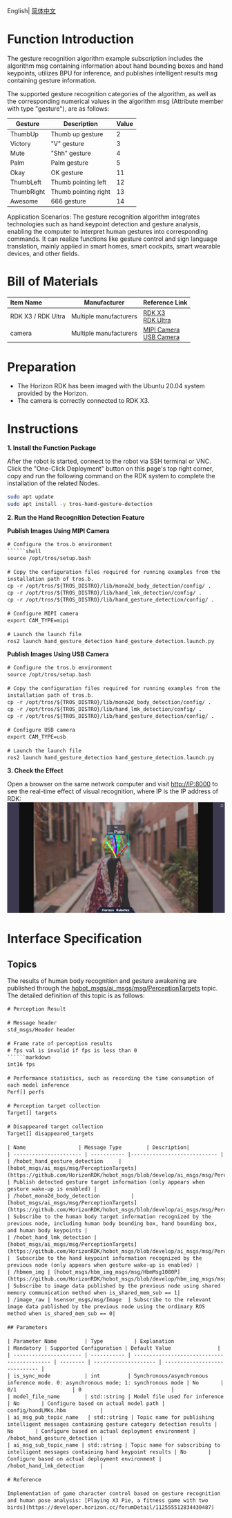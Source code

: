 English| [简体中文](./README_cn.md)

# Function Introduction

The gesture recognition algorithm example subscription includes the algorithm msg containing information about hand bounding boxes and hand keypoints, utilizes BPU for inference, and publishes intelligent results msg containing gesture information.

The supported gesture recognition categories of the algorithm, as well as the corresponding numerical values in the algorithm msg (Attribute member with type "gesture"), are as follows:

| Gesture     | Description     | Value     |
| ---------- | ---------- | ---------- |
| ThumbUp    | Thumb up gesture     | 2 |
| Victory    | "V" gesture    | 3 |
| Mute       | "Shh" gesture    | 4 |
| Palm       | Palm gesture    | 5 |
| Okay       | OK gesture    | 11 |
| ThumbLeft  | Thumb pointing left    | 12 |
| ThumbRight | Thumb pointing right    | 13 |
| Awesome    | 666 gesture    | 14 |

Application Scenarios: The gesture recognition algorithm integrates technologies such as hand keypoint detection and gesture analysis, enabling the computer to interpret human gestures into corresponding commands. It can realize functions like gesture control and sign language translation, mainly applied in smart homes, smart cockpits, smart wearable devices, and other fields.

# Bill of Materials

| Item Name            | Manufacturer | Reference Link                                                    |
| :------------------ | -------- | ------------------------------------------------------------ |
| RDK X3 / RDK Ultra  | Multiple manufacturers | [RDK X3](https://developer.horizon.cc/rdkx3)<br>[RDK Ultra](https://developer.horizon.cc/rdkultra) |
| camera              | Multiple manufacturers | [MIPI Camera](https://developer.horizon.cc/nodehubdetail/168958376283445781)<br>[USB Camera](https://developer.horizon.cc/nodehubdetail/168958376283445777)|

# Preparation

- The Horizon RDK has been imaged with the Ubuntu 20.04 system provided by the Horizon.
- The camera is correctly connected to RDK X3.

# Instructions

**1. Install the Function Package**

After the robot is started, connect to the robot via SSH terminal or VNC. Click the "One-Click Deployment" button on this page's top right corner, copy and run the following command on the RDK system to complete the installation of the related Nodes.

```bash
sudo apt update
sudo apt install -y tros-hand-gesture-detection
```

**2. Run the Hand Recognition Detection Feature**

**Publish Images Using MIPI Camera**

```shell
# Configure the tros.b environment
``````shell
source /opt/tros/setup.bash

# Copy the configuration files required for running examples from the installation path of tros.b.
cp -r /opt/tros/${TROS_DISTRO}/lib/mono2d_body_detection/config/ .
cp -r /opt/tros/${TROS_DISTRO}/lib/hand_lmk_detection/config/ .
cp -r /opt/tros/${TROS_DISTRO}/lib/hand_gesture_detection/config/ .

# Configure MIPI camera
export CAM_TYPE=mipi

# Launch the launch file
ros2 launch hand_gesture_detection hand_gesture_detection.launch.py
```

**Publish Images Using USB Camera**

```shell
# Configure the tros.b environment
source /opt/tros/setup.bash

# Copy the configuration files required for running examples from the installation path of tros.b.
cp -r /opt/tros/${TROS_DISTRO}/lib/mono2d_body_detection/config/ .
cp -r /opt/tros/${TROS_DISTRO}/lib/hand_lmk_detection/config/ .
cp -r /opt/tros/${TROS_DISTRO}/lib/hand_gesture_detection/config/ .

# Configure USB camera
export CAM_TYPE=usb

# Launch the launch file
ros2 launch hand_gesture_detection hand_gesture_detection.launch.py
```

**3. Check the Effect**

Open a browser on the same network computer and visit [http://IP:8000](http://IP:8000) to see the real-time effect of visual recognition, where IP is the IP address of RDK:
![](./imgs/gesture_render.jpeg)

# Interface Specification

## Topics

The results of human body recognition and gesture awakening are published through the [hobot_msgs/ai_msgs/msg/PerceptionTargets](https://github.com/HorizonRDK/hobot_msgs/blob/develop/ai_msgs/msg/PerceptionTargets.msg) topic. The detailed definition of this topic is as follows:
```shell
# Perception Result

# Message header
std_msgs/Header header

# Frame rate of perception results
# fps val is invalid if fps is less than 0
``````markdown
int16 fps

# Performance statistics, such as recording the time consumption of each model inference
Perf[] perfs

# Perception target collection
Target[] targets

# Disappeared target collection
Target[] disappeared_targets

| Name                 | Message Type        | Description|
| ---------------------- | ----------- |---------------------------- |
| /hobot_hand_gesture_detection     | [hobot_msgs/ai_msgs/msg/PerceptionTargets](https://github.com/HorizonRDK/hobot_msgs/blob/develop/ai_msgs/msg/PerceptionTargets.msg)     | Publish detected gesture target information (only appears when gesture wake-up is enabled) |
| /hobot_mono2d_body_detection          | [hobot_msgs/ai_msgs/msg/PerceptionTargets](https://github.com/HorizonRDK/hobot_msgs/blob/develop/ai_msgs/msg/PerceptionTargets.msg)   | Subscribe to the human body target information recognized by the previous node, including human body bounding box, hand bounding box, and human body keypoints |
| /hobot_hand_lmk_detection | [hobot_msgs/ai_msgs/msg/PerceptionTargets](https://github.com/HorizonRDK/hobot_msgs/blob/develop/ai_msgs/msg/PerceptionTargets.msg)  |  Subscribe to the hand keypoint information recognized by the previous node (only appears when gesture wake-up is enabled) |
| /hbmem_img | [hobot_msgs/hbm_img_msgs/msg/HbmMsg1080P](https://github.com/HorizonRDK/hobot_msgs/blob/develop/hbm_img_msgs/msg/HbmMsg1080P.msg)  | Subscribe to image data published by the previous node using shared memory communication method when is_shared_mem_sub == 1|
| /image_raw | hsensor_msgs/msg/Image  | Subscribe to the relevant image data published by the previous node using the ordinary ROS method when is_shared_mem_sub == 0|

## Parameters

| Parameter Name         | Type          | Explanation                                 | Mandatory | Supported Configuration | Default Value               |
| ---------------------- | ----------- | ------------------------------------------- | -------- | -------------------- | ----------------------------- |
| is_sync_mode           | int         | Synchronous/asynchronous inference mode. 0: asynchronous mode; 1: synchronous mode | No       | 0/1                  | 0                             |
| model_file_name        | std::string | Model file used for inference               | No       | Configure based on actual model path | config/handLMKs.hbm           |
| ai_msg_pub_topic_name   | std::string | Topic name for publishing intelligent messages containing gesture category detection results | No       | Configure based on actual deployment environment | /hobot_hand_gesture_detection |
| ai_msg_sub_topic_name | std::string | Topic name for subscribing to intelligent messages containing hand keypoint results | No       | Configure based on actual deployment environment | /hobot_hand_lmk_detection     |

# Reference

Implementation of game character control based on gesture recognition and human pose analysis: [Playing X3 Pie, a fitness game with two birds](https://developer.horizon.cc/forumDetail/112555512834430487)
```